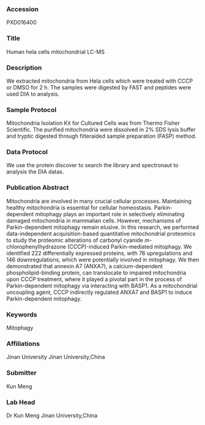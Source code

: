 ### Accession
PXD016400

### Title
Human hela cells mitochondrial LC-MS

### Description
We extracted mitochondria from Hela cells which were treated with CCCP or DMSO for 2 h. The samples were digested by FAST and peptides were used DIA to analysis.

### Sample Protocol
Mitochondria Isolation Kit for Cultured Cells was from Thermo Fisher Scientific. The purified mitochondria were dissolved in 2% SDS lysis buffer and tryptic digested through filteraided sample preparation (FASP) method.

### Data Protocol
We use the protein discover to search the library and spectronaut to analysis the DIA datas.

### Publication Abstract
Mitochondria are involved in many crucial cellular processes. Maintaining healthy mitochondria is essential for cellular homeostasis. Parkin-dependent mitophagy plays an important role in selectively eliminating damaged mitochondria in mammalian cells. However, mechanisms of Parkin-dependent mitophagy remain elusive. In this research, we performed data-independent acquisition-based quantitative mitochondrial proteomics to study the proteomic alterations of carbonyl cyanide <i>m</i>-chlorophenylhydrazone (CCCP)-induced Parkin-mediated mitophagy. We identified 222 differentially expressed proteins, with 76 upregulations and 146 downregulations, which were potentially involved in mitophagy. We then demonstrated that annexin A7 (ANXA7), a calcium-dependent phospholipid-binding protein, can translocate to impaired mitochondria upon CCCP treatment, where it played a pivotal part in the process of Parkin-dependent mitophagy via interacting with BASP1. As a mitochondrial uncoupling agent, CCCP indirectly regulated ANXA7 and BASP1 to induce Parkin-dependent mitophagy.

### Keywords
Mitophagy

### Affiliations
Jinan University
Jinan University,China

### Submitter
Kun Meng

### Lab Head
Dr Kun Meng
Jinan University,China


